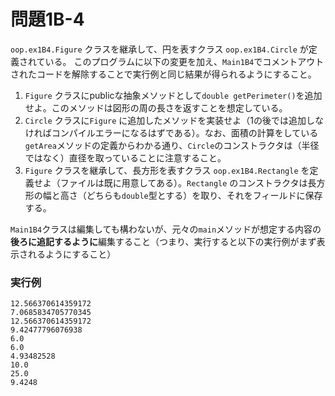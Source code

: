 # 問題1B-4

`oop.ex1B4.Figure` クラスを継承して、円を表すクラス `oop.ex1B4.Circle` が定義されている。
このプログラムに以下の変更を加え、`Main1B4`でコメントアウトされたコードを解除することで実行例と同じ結果が得られるようにすること。

1. `Figure` クラスにpublicな抽象メソッドとして`double getPerimeter()`を追加せよ。このメソッドは図形の周の長さを返すことを想定している。
2. `Circle` クラスに`Figure` に追加したメソッドを実装せよ（1の後では追加しなければコンパイルエラーになるはずである）。なお、面積の計算をしている`getArea`メソッドの定義からわかる通り、`Circle`のコンストラクタは（半径ではなく）直径を取っていることに注意すること。
3. `Figure` クラスを継承して、長方形を表すクラス `oop.ex1B4.Rectangle` を定義せよ（ファイルは既に用意してある）。`Rectangle` のコンストラクタは長方形の幅と高さ（どちらも`double`型とする）を取り、それをフィールドに保存する。

`Main1B4`クラスは編集しても構わないが、元々の`main`メソッドが想定する内容の**後ろに追記するように**編集すること（つまり、実行すると以下の実行例がまず表示されるようにすること）

### 実行例

    12.566370614359172
    7.0685834705770345
    12.566370614359172
    9.42477796076938
    6.0
    6.0
    4.93482528
    10.0
    25.0
    9.4248
